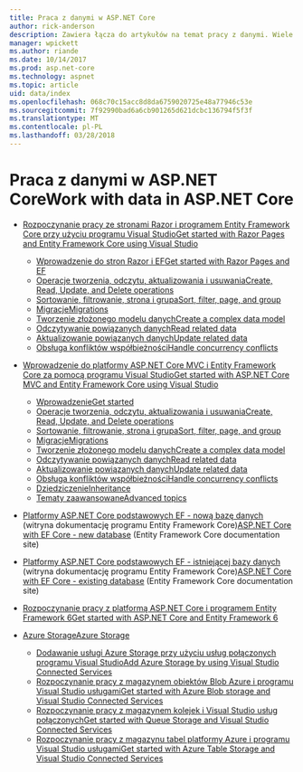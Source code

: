 ```yaml
---
title: Praca z danymi w ASP.NET Core
author: rick-anderson
description: Zawiera łącza do artykułów na temat pracy z danymi. Wiele Użyj programu Entity Framework Core.
manager: wpickett
ms.author: riande
ms.date: 10/14/2017
ms.prod: asp.net-core
ms.technology: aspnet
ms.topic: article
uid: data/index
ms.openlocfilehash: 068c70c15acc8d8da6759020725e48a77946c53e
ms.sourcegitcommit: 7f92990bad6a6cb901265d621dcbc136794f5f3f
ms.translationtype: MT
ms.contentlocale: pl-PL
ms.lasthandoff: 03/28/2018
---
```

# <a name="work-with-data-in-aspnet-core"></a><span data-ttu-id="c8e93-104">Praca z danymi w ASP.NET Core</span><span class="sxs-lookup"><span data-stu-id="c8e93-104">Work with data in ASP.NET Core</span></span>

* [<span data-ttu-id="c8e93-105">Rozpoczynanie pracy ze stronami Razor i programem Entity Framework Core przy użyciu programu Visual Studio</span><span class="sxs-lookup"><span data-stu-id="c8e93-105">Get started with Razor Pages and Entity Framework Core using Visual Studio</span></span>](xref:data/ef-rp/index)

   * [<span data-ttu-id="c8e93-106">Wprowadzenie do stron Razor i EF</span><span class="sxs-lookup"><span data-stu-id="c8e93-106">Get started with Razor Pages and EF</span></span>](xref:data/ef-rp/intro)
   * [<span data-ttu-id="c8e93-107">Operacje tworzenia, odczytu, aktualizowania i usuwania</span><span class="sxs-lookup"><span data-stu-id="c8e93-107">Create, Read, Update, and Delete operations</span></span>](xref:data/ef-rp/crud)
   * [<span data-ttu-id="c8e93-108">Sortowanie, filtrowanie, strona i grupa</span><span class="sxs-lookup"><span data-stu-id="c8e93-108">Sort, filter, page, and group</span></span>](xref:data/ef-rp/sort-filter-page)
   * [<span data-ttu-id="c8e93-109">Migracje</span><span class="sxs-lookup"><span data-stu-id="c8e93-109">Migrations</span></span>](xref:data/ef-rp/migrations)
   * [<span data-ttu-id="c8e93-110">Tworzenie złożonego modelu danych</span><span class="sxs-lookup"><span data-stu-id="c8e93-110">Create a complex data model</span></span>](xref:data/ef-rp/complex-data-model)
   * [<span data-ttu-id="c8e93-111">Odczytywanie powiązanych danych</span><span class="sxs-lookup"><span data-stu-id="c8e93-111">Read related data</span></span>](xref:data/ef-rp/read-related-data)
   * [<span data-ttu-id="c8e93-112">Aktualizowanie powiązanych danych</span><span class="sxs-lookup"><span data-stu-id="c8e93-112">Update related data</span></span>](xref:data/ef-rp/update-related-data)
   * [<span data-ttu-id="c8e93-113">Obsługa konfliktów współbieżności</span><span class="sxs-lookup"><span data-stu-id="c8e93-113">Handle concurrency conflicts</span></span>](xref:data/ef-rp/concurrency)

*   [<span data-ttu-id="c8e93-114">Wprowadzenie do platformy ASP.NET Core MVC i Entity Framework Core za pomocą programu Visual Studio</span><span class="sxs-lookup"><span data-stu-id="c8e93-114">Get started with ASP.NET Core MVC and Entity Framework Core using Visual Studio</span></span>](ef-mvc/index.md)
    *   [<span data-ttu-id="c8e93-115">Wprowadzenie</span><span class="sxs-lookup"><span data-stu-id="c8e93-115">Get started</span></span>](ef-mvc/intro.md)
    *   [<span data-ttu-id="c8e93-116">Operacje tworzenia, odczytu, aktualizowania i usuwania</span><span class="sxs-lookup"><span data-stu-id="c8e93-116">Create, Read, Update, and Delete operations</span></span>](xref:data/ef-mvc/crud)
    *   [<span data-ttu-id="c8e93-117">Sortowanie, filtrowanie, strona i grupa</span><span class="sxs-lookup"><span data-stu-id="c8e93-117">Sort, filter, page, and group</span></span>](xref:data/ef-mvc/sort-filter-page)
    *   [<span data-ttu-id="c8e93-118">Migracje</span><span class="sxs-lookup"><span data-stu-id="c8e93-118">Migrations</span></span>](xref:data/ef-mvc/migrations)
    *   [<span data-ttu-id="c8e93-119">Tworzenie złożonego modelu danych</span><span class="sxs-lookup"><span data-stu-id="c8e93-119">Create a complex data model</span></span>](ef-mvc/complex-data-model.md)
    *   [<span data-ttu-id="c8e93-120">Odczytywanie powiązanych danych</span><span class="sxs-lookup"><span data-stu-id="c8e93-120">Read related data</span></span>](ef-mvc/read-related-data.md)
    *   [<span data-ttu-id="c8e93-121">Aktualizowanie powiązanych danych</span><span class="sxs-lookup"><span data-stu-id="c8e93-121">Update related data</span></span>](ef-mvc/update-related-data.md)
    *   [<span data-ttu-id="c8e93-122">Obsługa konfliktów współbieżności</span><span class="sxs-lookup"><span data-stu-id="c8e93-122">Handle concurrency conflicts</span></span>](ef-mvc/concurrency.md)
    *   [<span data-ttu-id="c8e93-123">Dziedziczenie</span><span class="sxs-lookup"><span data-stu-id="c8e93-123">Inheritance</span></span>](ef-mvc/inheritance.md)
    *   [<span data-ttu-id="c8e93-124">Tematy zaawansowane</span><span class="sxs-lookup"><span data-stu-id="c8e93-124">Advanced topics</span></span>](ef-mvc/advanced.md)
* <span data-ttu-id="c8e93-125">[Platformy ASP.NET Core podstawowych EF - nową bazę danych](https://docs.microsoft.com/ef/core/get-started/aspnetcore/new-db) (witryna dokumentację programu Entity Framework Core)</span><span class="sxs-lookup"><span data-stu-id="c8e93-125">[ASP.NET Core with EF Core - new database](https://docs.microsoft.com/ef/core/get-started/aspnetcore/new-db) (Entity Framework Core documentation site)</span></span>
* <span data-ttu-id="c8e93-126">[Platformy ASP.NET Core podstawowych EF - istniejącej bazy danych](https://docs.microsoft.com/ef/core/get-started/aspnetcore/existing-db) (witryna dokumentację programu Entity Framework Core)</span><span class="sxs-lookup"><span data-stu-id="c8e93-126">[ASP.NET Core with EF Core - existing database](https://docs.microsoft.com/ef/core/get-started/aspnetcore/existing-db) (Entity Framework Core documentation site)</span></span>
*   [<span data-ttu-id="c8e93-127">Rozpoczynanie pracy z platformą ASP.NET Core i programem Entity Framework 6</span><span class="sxs-lookup"><span data-stu-id="c8e93-127">Get started with ASP.NET Core and Entity Framework 6</span></span>](entity-framework-6.md)
*   [<span data-ttu-id="c8e93-128">Azure Storage</span><span class="sxs-lookup"><span data-stu-id="c8e93-128">Azure Storage</span></span>](azure-storage/index.md)
    *   [<span data-ttu-id="c8e93-129">Dodawanie usługi Azure Storage przy użyciu usług połączonych programu Visual Studio</span><span class="sxs-lookup"><span data-stu-id="c8e93-129">Add Azure Storage by using Visual Studio Connected Services</span></span>](https://azure.microsoft.com/documentation/articles/vs-azure-tools-connected-services-storage/)
    *   [<span data-ttu-id="c8e93-130">Rozpoczynanie pracy z magazynem obiektów Blob Azure i programu Visual Studio usługami</span><span class="sxs-lookup"><span data-stu-id="c8e93-130">Get started with Azure Blob storage and Visual Studio Connected Services</span></span>](https://azure.microsoft.com/documentation/articles/vs-storage-aspnet5-getting-started-blobs/)
    *   [<span data-ttu-id="c8e93-131">Rozpoczynanie pracy z magazynem kolejek i Visual Studio usług połączonych</span><span class="sxs-lookup"><span data-stu-id="c8e93-131">Get started with Queue Storage and Visual Studio Connected Services</span></span>](https://azure.microsoft.com/documentation/articles/vs-storage-aspnet5-getting-started-queues/)
    *   [<span data-ttu-id="c8e93-132">Rozpoczynanie pracy z magazynu tabel platformy Azure i programu Visual Studio usługami</span><span class="sxs-lookup"><span data-stu-id="c8e93-132">Get started with Azure Table Storage and Visual Studio Connected Services</span></span>](https://azure.microsoft.com/documentation/articles/vs-storage-aspnet5-getting-started-tables/)

